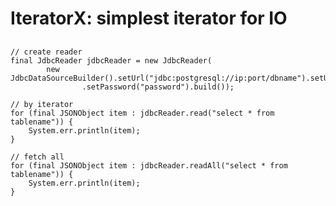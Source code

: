 # IteratorX: simplest iterator for IO

## 	
	// create reader
	final JdbcReader jdbcReader = new JdbcReader(
			new JdbcDataSourceBuilder().setUrl("jdbc:postgresql://ip:port/dbname").setUser("username")
					.setPassword("password").build());
	
	// by iterator
	for (final JSONObject item : jdbcReader.read("select * from tablename")) {
		System.err.println(item);
	}
	
	// fetch all
	for (final JSONObject item : jdbcReader.readAll("select * from tablename")) {
		System.err.println(item);
	}
